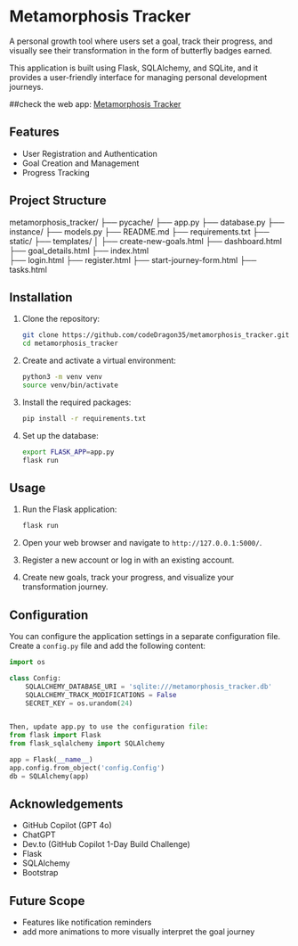 # Metamorphosis Tracker
A personal growth tool where users set a goal, track their progress, and visually see their transformation in the form of butterfly badges earned.

This application is built using Flask, SQLAlchemy, and SQLite, and it provides a user-friendly interface for managing personal development journeys.

##check the web app:  <a href="https://codedragon35.pythonanywhere.com/">Metamorphosis Tracker</a>
## Features

- User Registration and Authentication
- Goal Creation and Management
- Progress Tracking


## Project Structure
metamorphosis_tracker/ 
├── pycache/ 
├── app.py 
├── database.py 
├── instance/ 
    ├── models.py 
├── README.md 
├── requirements.txt 
├── static/ 
├── templates/ │ 
             ├── create-new-goals.html 
             ├── dashboard.html  
             ├── goal_details.html 
             ├── index.html  
             ├── login.html 
             ├── register.html 
             ├── start-journey-form.html
             ├── tasks.html 
    

## Installation

1. Clone the repository:
    ```sh
    git clone https://github.com/codeDragon35/metamorphosis_tracker.git
    cd metamorphosis_tracker
    ```

2. Create and activate a virtual environment:
    ```sh
    python3 -m venv venv
    source venv/bin/activate
    ```

3. Install the required packages:
    ```sh
    pip install -r requirements.txt
    ```

4. Set up the database:
    ```sh
    export FLASK_APP=app.py
    flask run
    ```

## Usage

1. Run the Flask application:
    ```sh
    flask run
    ```

2. Open your web browser and navigate to `http://127.0.0.1:5000/`.

3. Register a new account or log in with an existing account.

4. Create new goals, track your progress, and visualize your transformation journey.

## Configuration

You can configure the application settings in a separate configuration file. Create a `config.py` file and add the following content:

```python
import os

class Config:
    SQLALCHEMY_DATABASE_URI = 'sqlite:///metamorphosis_tracker.db'
    SQLALCHEMY_TRACK_MODIFICATIONS = False
    SECRET_KEY = os.urandom(24)


Then, update app.py to use the configuration file:
from flask import Flask
from flask_sqlalchemy import SQLAlchemy

app = Flask(__name__)
app.config.from_object('config.Config')
db = SQLAlchemy(app)

```

## Acknowledgements
- GitHub Copilot (GPT 4o)
- ChatGPT
- Dev.to (GitHub Copilot 1-Day Build Challenge)
- Flask
- SQLAlchemy
- Bootstrap

## Future Scope
- Features like notification reminders
- add more animations to more visually interpret the goal journey
